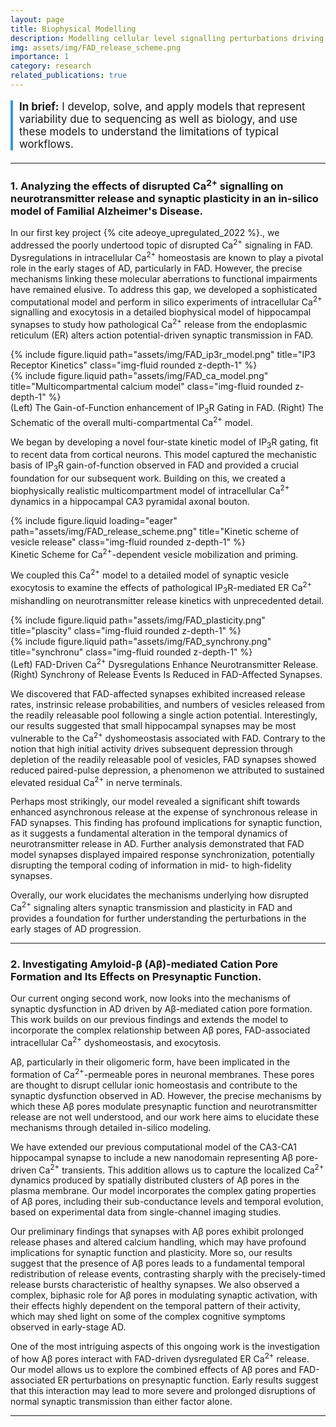 ```yaml
---
layout: page
title: Biophysical Modelling
description: Modelling cellular level signalling perturbations driving synaptic dysfunction in Alzheimer's Disease
img: assets/img/FAD_release_scheme.png
importance: 1
category: research
related_publications: true
---
```


<div style="border-left: 4px solid #3498db; padding-left: 10px; margin-bottom: 20px; font-size: 1.2em;">

**In brief:** I develop, solve, and apply models that represent variability due to sequencing as well as biology, and use these models to understand the limitations of typical workflows.

</div>

***

### **1. Analyzing the effects of disrupted Ca<sup>2+</sup> signalling on neurotransmitter release and synaptic plasticity in an in-silico model of Familial Alzheimer's Disease.** 

In our first key project {% cite adeoye_upregulated_2022 %}., we addressed the poorly undertood topic of disrupted Ca<sup>2+</sup> signaling in FAD. Dysregulations in intracellular Ca<sup>2+</sup> homeostasis are known to play a pivotal role in the early stages of AD, particularly in FAD. However, the precise mechanisms linking these molecular aberrations to functional impairments have remained elusive. To address this gap, we developed a sophisticated computational model and perform in silico experiments of intracellular Ca<sup>2+</sup> signalling and exocytosis in a detailed biophysical model of hippocampal synapses to study how pathological Ca<sup>2+</sup> release from the endoplasmic reticulum (ER) alters action potential-driven synaptic transmission in FAD.

<div class="row justify-content-sm-center">
    <div class="col-sm-6 mt-3 mt-md-0">
        {% include figure.liquid path="assets/img/FAD_ip3r_model.png" title="IP3 Receptor Kinetics" class="img-fluid rounded z-depth-1" %}
    </div>
    <div class="col-sm-6 mt-3 mt-md-0">
        {% include figure.liquid path="assets/img/FAD_ca_model.png" title="Multicompartmental calcium model" class="img-fluid rounded z-depth-1" %}
    </div>
</div>
<div class="caption">
    (Left) The Gain-of-Function enhancement of IP<sub>3</sub>R Gating in FAD. (Right) The Schematic of the overall multi-compartmental Ca<sup>2+</sup> model.
</div>

We began by developing a novel four-state kinetic model of IP<sub>3</sub>R gating, fit to recent data from cortical neurons. This model captured the mechanistic basis of IP<sub>3</sub>R gain-of-function observed in FAD and provided a crucial foundation for our subsequent work. Building on this, we created a biophysically realistic multicompartment model of intracellular Ca<sup>2+</sup> dynamics in a hippocampal CA3 pyramidal axonal bouton. 

<div class="row">
    <div class="col-sm mt-3 mt-md-0">
        {% include figure.liquid loading="eager" path="assets/img/FAD_release_scheme.png" title="Kinetic scheme of vesicle release" class="img-fluid rounded z-depth-1" %}
    </div>
</div>
<div class="caption">
    Kinetic Scheme for Ca<sup>2+</sup>-dependent vesicle mobilization and priming.
</div>

We coupled this Ca<sup>2+</sup> model to a detailed model of synaptic vesicle exocytosis to examine the effects of pathological IP<sub>3</sub>R-mediated ER Ca<sup>2+</sup> mishandling on neurotransmitter release kinetics with unprecedented detail.

<div class="row justify-content-sm-center">
    <div class="col-sm-6 mt-3 mt-md-0">
        {% include figure.liquid path="assets/img/FAD_plasticity.png" title="plascity" class="img-fluid rounded z-depth-1" %}
    </div>
    <div class="col-sm-6 mt-3 mt-md-0">
        {% include figure.liquid path="assets/img/FAD_synchrony.png" title="synchronu" class="img-fluid rounded z-depth-1" %}
    </div>
</div>
<div class="caption">
    (Left) FAD-Driven Ca<sup>2+</sup> Dysregulations Enhance Neurotransmitter Release. (Right) Synchrony of Release Events Is Reduced in FAD-Affected Synapses.
</div>

We discovered that FAD-affected synapses exhibited increased release rates, instrinsic release probabilities, and numbers of vesicles released from the readily releasable pool following a single action potential. Interestingly, our results suggested that small hippocampal synapses may be most vulnerable to the Ca<sup>2+</sup> dyshomeostasis associated with FAD. Contrary to the notion that high initial activity drives subsequent depression through depletion of the readily releasable pool of vesicles, FAD synapses showed reduced paired-pulse depression, a phenomenon we attributed to sustained elevated residual Ca<sup>2+</sup> in nerve terminals.

Perhaps most strikingly, our model revealed a significant shift towards enhanced asynchronous release at the expense of synchronous release in FAD synapses. This finding has profound implications for synaptic function, as it suggests a fundamental alteration in the temporal dynamics of neurotransmitter release in AD. Further analysis demonstrated that FAD model synapses displayed impaired response synchronization, potentially disrupting the temporal coding of information in mid- to high-fidelity synapses.

Overally, our work elucidates the mechanisms underlying how disrupted Ca<sup>2+</sup> signaling alters synaptic transmission and plasticity in FAD and provides a foundation for  further understanding the perturbations in the early stages of AD progression.

***

### **2. Investigating Amyloid-β (Aβ)-mediated Cation Pore Formation and Its Effects on Presynaptic Function.**

Our current onging second work, now looks into the mechanisms of synaptic dysfunction in AD driven by Aβ-mediated cation pore formation. This work builds on our previous findings and extends the model to incorporate the complex relationship between Aβ pores, FAD-associated intracellular Ca<sup>2+</sup> dyshomeostasis, and exocytosis.

Aβ, particularly in their oligomeric form, have been implicated in the formation of Ca<sup>2+</sup>-permeable pores in neuronal membranes. These pores are thought to disrupt cellular ionic homeostasis and contribute to the synaptic dysfunction observed in AD. However, the precise mechanisms by which these Aβ pores modulate presynaptic function and neurotransmitter release are not well understood, and our work here aims to elucidate these mechanisms through detailed in-silico modeling.

We have extended our previous computational model of the CA3-CA1 hippocampal synapse to include a new nanodomain representing Aβ pore-driven Ca<sup>2+</sup> transients. This addition allows us to capture the localized Ca<sup>2+</sup> dynamics produced by spatially distributed clusters of Aβ pores in the plasma membrane. Our model incorporates the complex gating properties of Aβ pores, including their sub-conductance levels and temporal evolution, based on experimental data from single-channel imaging studies.

Our preliminary findings that synapses with Aβ pores exhibit prolonged release phases and altered calcium handling, which may have profound implications for synaptic function and plasticity. More so, our results suggest that the presence of Aβ pores leads to a fundamental temporal redistribution of release events, contrasting sharply with the precisely-timed release bursts characteristic of healthy synapses. We also observed a complex, biphasic role for Aβ pores in modulating synaptic activation, with their effects highly dependent on the temporal pattern of their activity, which may shed light on some of the complex cognitive symptoms observed in early-stage AD.

One of the most intriguing aspects of this ongoing work is the investigation of how Aβ pores interact with FAD-driven dysregulated ER Ca<sup>2+</sup> release. Our model allows us to explore the combined effects of Aβ pores and FAD-associated ER perturbations on presynaptic function. Early results suggest that this interaction may lead to more severe and prolonged disruptions of normal synaptic transmission than either factor alone.
***
